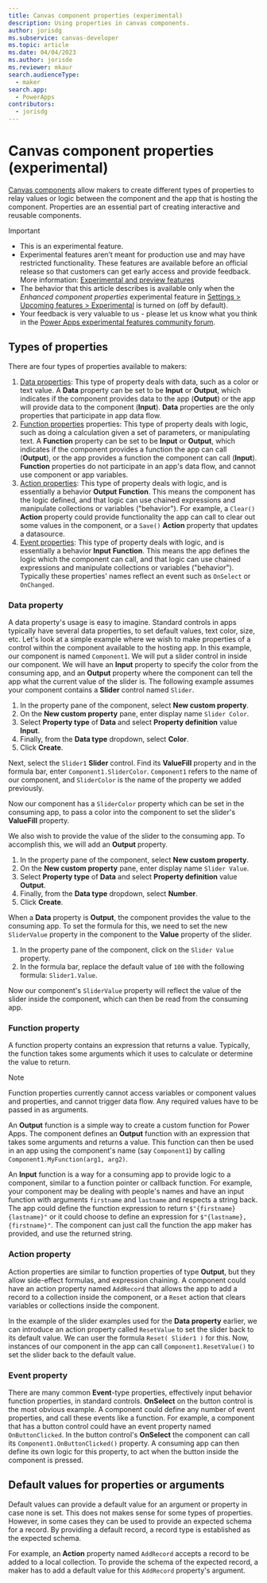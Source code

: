 ```yaml
---
title: Canvas component properties (experimental)
description: Using properties in canvas components.
author: jorisdg
ms.subservice: canvas-developer
ms.topic: article
ms.date: 04/04/2023
ms.author: jorisde
ms.reviewer: mkaur
search.audienceType:
  - maker
search.app:
  - PowerApps
contributors:
  - jorisdg
---
```


# Canvas component properties (experimental)

[Canvas components](./create-component.md) allow makers to create different types of properties to relay values or logic between the component and the app that is hosting the component. Properties are an essential part of creating interactive and reusable components.

> [!IMPORTANT]
> - This is an experimental feature.
> - Experimental features aren’t meant for production use and may have restricted functionality. These features are available before an official release so that customers can get early access and provide feedback. More information: [Experimental and preview features](working-with-experimental-preview.md)
> - The behavior that this article describes is available only when the _Enhanced component properties_ experimental feature in [Settings > Upcoming features > Experimental](./working-with-experimental-preview#controlling-which-features-are-enabled) is turned on (off by default).
> - Your feedback is very valuable to us - please let us know what you think in the [Power Apps experimental features community forum](https://powerusers.microsoft.com/t5/Power-Apps-Experimental-Features/bd-p/PA_ExperimentalFeatures).

## Types of properties

There are four types of properties available to makers:

1. [Data properties](component-properties.md#data-property): This type of property deals with data, such as a color or text value. A **Data** property can be set to be **Input** or **Output**, which indicates if the component provides data to the app (**Output**) or the app will provide data to the component (**Input**). **Data** properties are the only properties that participate in app data flow.
2. [Function properties](component-properties.md#function-property) properties: This type of property deals with logic, such as doing a calculation given a set of parameters, or manipulating text. A **Function** property can be set to be **Input** or **Output**, which indicates if the component provides a function the app can call (**Output**), or the app provides a function the component can call (**Input**). **Function** properties do not participate in an app's data flow, and cannot use component or app variables.
3. [Action properties](component-properties.md#action-property): This type of property deals with logic, and is essentially a behavior **Output** **Function**. This means the component has the logic defined, and that logic can use chained expressions and manipulate collections or variables ("behavior"). For example, a `Clear()` **Action** property could provide functionality the app can call to clear out some values in the component, or a `Save()` **Action** property that updates a datasource.
4. [Event properties](component-properties.md#event-property): This type of property deals with logic, and is essentially a behavior **Input** **Function**. This means the app defines the logic which the component can call, and that logic can use chained expressions and manipulate collections or variables ("behavior"). Typically these properties' names reflect an event such as `OnSelect` or `OnChanged`.


### Data property

A data property's usage is easy to imagine. Standard controls in apps typically have several data properties, to set default values, text color, size, etc. Let's look at a simple example where we wish to make properties of a control within the component available to the hosting app. In this example, our component is named `Component1`. We will put a slider control in inside our component. We will have an **Input** property to specify the color from the consuming app, and an **Output** property where the component can tell the app what the current value of the slider is. The following example assumes your component contains a **Slider** control named `Slider`.

1. In the property pane of the component, select **New custom property**.
2. On the **New custom property** pane, enter display name `Slider Color`.
3. Select **Property type** of **Data** and select **Property definition** value **Input**.
4. Finally, from the **Data type** dropdown, select **Color**.
5. Click **Create**.

Next, select the `Slider1` **Slider** control. Find its **ValueFill** property and in the formula bar, enter `Component1.SliderColor`. `Component1` refers to the name of our component, and `SliderColor` is the name of the property we added previously.

Now our component has a `SliderColor` property which can be set in the consuming app, to pass a color into the component to set the slider's **ValueFill** property.

We also wish to provide the value of the slider to the consuming app. To accomplish this, we will add an **Output** property.

1. In the property pane of the component, select **New custom property**.
2. On the **New custom property** pane, enter display name `Slider Value`.
3. Select **Property type** of **Data** and select **Property definition** value **Output**.
4. Finally, from the **Data type** dropdown, select **Number**.
5. Click **Create**.

When a **Data** property is **Output**, the component provides the value to the consuming app. To set the formula for this, we need to set the new `SliderValue` property in the component to the **Value** property of the slider.

1. In the property pane of the component, click on the `Slider Value` property.
2. In the formula bar, replace the default value of `100` with the following formula: `Slider1.Value`.

Now our component's `SliderValue` property will reflect the value of the slider inside the component, which can then be read from the consuming app.

### Function property

A function property contains an expression that returns a value. Typically, the function takes some arguments which it uses to calculate or determine the value to return.

> [!NOTE]
> Function properties currently cannot access variables or component values and properties, and cannot trigger data flow. Any required values have to be passed in as arguments.

An **Output** function is a simple way to create a custom function for Power Apps. The component defines an **Output** function with an expression that takes some arguments and returns a value. This function can then be used in an app using the component's name (say `Component1`) by calling `Component1.MyFunction(arg1, arg2)`.

An **Input** function is a way for a consuming app to provide logic to a component, similar to a function pointer or callback function. For example, your component may be dealing with people's names and have an input function with arguments `firstname` and `lastname` and respects a string back. The app could define the function expression to return `$"{firstname} {lastname}"` or it could choose to define an expression for `$"{lastname}, {firstname}"`. The component can just call the function the app maker has provided, and use the returned string.

### Action property

Action properties are similar to function properties of type **Output**, but they allow side-effect formulas, and expression chaining. A component could have an action property named `AddRecord` that allows the app to add a record to a collection inside the component, or a `Reset` action that clears variables or collections inside the component.

In the example of the slider examples used for the **Data property** earlier, we can introduce an action property called `ResetValue` to set the slider back to its default value. We can user the formula `Reset( Slider1 )` for this. Now, instances of our component in the app can call `Component1.ResetValue()` to set the slider back to the default value.

### Event property

There are many common **Event**-type properties, effectively input behavior function properties, in standard controls. **OnSelect** on the button control is the most obvious example. A component could define any number of event properties, and call these events like a function. For example, a component that has a button control could have an event property named `OnButtonClicked`. In the button control's **OnSelect** the component can call its `Component1.OnButtonClicked()` property. A consuming app can then define its own logic for this property, to act when the button inside the component is pressed.

## Default values for properties or arguments

Default values can provide a default value for an argument or property in case none is set. This does not makes sense for some types of properties. However, in some cases they can be used to provide an expected schema for a record. By providing a default record, a record type is established as the expected schema.

For example, an **Action** property named `AddRecord` accepts a record to be added to a local collection. To provide the schema of the expected record, a maker has to add a default value for this `AddRecord` property's argument.
